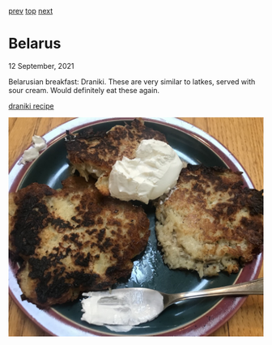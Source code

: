 [prev](barbados.md)
[top](../index.md)
[next](belgium.md)
# Belarus
12 September, 2021


Belarusian breakfast: Draniki. These are very similar to latkes, served with sour cream. Would definitely eat these again.

[draniki recipe](https://nationalfoods.org/recipe/national-dish-of-belarus-draniki)

![Draniki](images/belarus.jpeg)